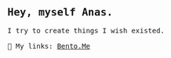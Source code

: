<samp>
 <h2>
  Hey, myself Anas.
 </h2>
  I try to create things I wish existed.
 <br />
  <br />
 🍱 My links: <a href="https://bento.me/anas" target="_blank">Bento.Me</a>
</samp>
